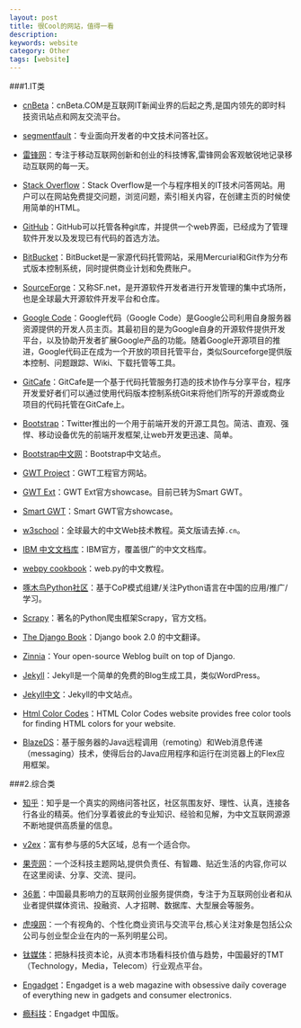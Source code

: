 ```yaml
---
layout: post
title: 很Cool的网站，值得一看
description: 
keywords: website
category: Other
tags: [website]
---
```


###1.IT类

* [cnBeta](http://www.cnbeta.com)：cnBeta.COM是互联网IT新闻业界的后起之秀,是国内领先的即时科技资讯站点和网友交流平台。

* [segmentfault](http://segmentfault.com/)：专业面向开发者的中文技术问答社区。

* [雷锋网](http://www.leiphone.com/)：专注于移动互联网创新和创业的科技博客,雷锋网会客观敏锐地记录移动互联网的每一天。

* [Stack Overflow](http://www.stackoverflow.com)：Stack Overflow是一个与程序相关的IT技术问答网站。用户可以在网站免费提交问题，浏览问题，索引相关内容，在创建主页的时候使用简单的HTML。

* [GitHub](http://www.github.com)：GitHub可以托管各种git库，并提供一个web界面，已经成为了管理软件开发以及发现已有代码的首选方法。

* [BitBucket](https://bitbucket.org/)：BitBucket是一家源代码托管网站，采用Mercurial和Git作为分布式版本控制系统，同时提供商业计划和免费账户。

* [SourceForge](http://sourceforge.net/)：又称SF.net，是开源软件开发者进行开发管理的集中式场所，也是全球最大开源软件开发平台和仓库。

* [Google Code](http://code.google.com/)：Google代码（Google Code）是Google公司利用自身服务器资源提供的开发人员主页。其最初目的是为Google自身的开源软件提供开发平台，以及协助开发者扩展Google产品的功能。随着Google开源项目的推进，Google代码正在成为一个开放的项目托管平台，类似Sourceforge提供版本控制、问题跟踪、Wiki、下载托管等工具。

<!-- more -->

* [GitCafe](https://gitcafe.com/)：GitCafe是一个基于代码托管服务打造的技术协作与分享平台，程序开发爱好者们可以通过使用代码版本控制系统Git来将他们所写的开源或商业项目的代码托管在GitCafe上。

* [Bootstrap](http://getbootstrap.com/)：Twitter推出的一个用于前端开发的开源工具包。简洁、直观、强悍、移动设备优先的前端开发框架,让web开发更迅速、简单。

* [Bootstrap中文网](http://www.bootcss.com/)：Bootstrap中文站点。

* [GWT Project](http://www.gwtproject.org/)：GWT工程官方网站。

* [GWT Ext](http://www.gwt-ext.com/demo/)：GWT Ext官方showcase。目前已转为Smart GWT。

* [Smart GWT](http://www.smartclient.com/smartgwt/showcase/)：Smart GWT官方showcase。

* [w3school](http://www.w3school.com.cn/)：全球最大的中文Web技术教程。英文版请去掉`.cn`。

* [IBM 中文文档库](https://www.ibm.com/developerworks/cn/views/global/libraryview.jsp)：IBM官方，覆盖很广的中文文档库。

* [webpy cookbook](http://webpy.org/cookbook/index.zh-cn)：web.py的中文教程。

* [啄木鸟Python社区](http://wiki.woodpecker.org.cn/moin/)：基于CoP模式组建/关注Python语言在中国的应用/推广/学习。

* [Scrapy](http://doc.scrapy.org/en/master/)：著名的Python爬虫框架Scrapy，官方文档。

* [The Django Book](http://djangobook.py3k.cn/2.0/)：Django book 2.0 的中文翻译。 

* [Zinnia](http://django-blog-zinnia.com/)：Your open-source Weblog built on top of Django.

* [Jekyll](http://jekyllrb.com/)：Jekyll是一个简单的免费的Blog生成工具，类似WordPress。

* [Jekyll中文](http://jekyllcn.com/)：Jekyll的中文站点。

* [Html Color Codes](http://html-color-codes.info/)：HTML Color Codes website provides free color tools for finding HTML colors for your website. 

* [BlazeDS](http://livedocs.adobe.com/blazeds/1/blazeds_devguide/)：基于服务器的Java远程调用（remoting）和Web消息传递（messaging）技术，使得后台的Java应用程序和运行在浏览器上的Flex应用框架。



###2.综合类

* [知乎](http://www.zhihu.com)：知乎是一个真实的网络问答社区，社区氛围友好、理性、认真，连接各行各业的精英。他们分享着彼此的专业知识、经验和见解，为中文互联网源源不断地提供高质量的信息。

* [v2ex](http://v2ex.com/)：富有参与感的5大区域，总有一个适合你。

* [果壳网](http://www.guokr.com)：一个泛科技主题网站,提供负责任、有智趣、贴近生活的内容,你可以在这里阅读、分享、交流、提问。

* [36氪](http://www.36kr.com)：中国最具影响力的互联网创业服务提供商，专注于为互联网创业者和从业者提供媒体资讯、投融资、人才招聘、数据库、大型展会等服务。

* [虎嗅网](http://www.huxiu.com)：一个有视角的、个性化商业资讯与交流平台,核心关注对象是包括公众公司与创业型企业在内的一系列明星公司。

* [钛媒体](http://www.tmtpost.com)：把脉科技资本论，从资本市场看科技价值与趋势，中国最好的TMT（Technology，Media，Telecom）行业观点平台。

* [Engadget](http://www.engadget.com/)：Engadget is a web magazine with obsessive daily coverage of everything new in gadgets and consumer electronics.

* [瘾科技](http://cn.engadget.com)：Engadget 中国版。

